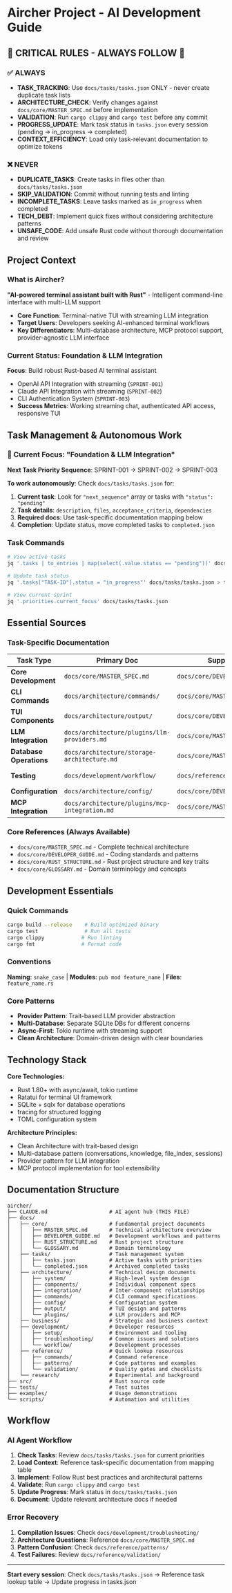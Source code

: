 # Aircher Project - AI Development Guide

## 🚨 CRITICAL RULES - ALWAYS FOLLOW 🚨

### ✅ ALWAYS
- **TASK_TRACKING**: Use `docs/tasks/tasks.json` ONLY - never create duplicate task lists
- **ARCHITECTURE_CHECK**: Verify changes against `docs/core/MASTER_SPEC.md` before implementation
- **VALIDATION**: Run `cargo clippy` and `cargo test` before any commit
- **PROGRESS_UPDATE**: Mark task status in `tasks.json` every session (pending → in_progress → completed)
- **CONTEXT_EFFICIENCY**: Load only task-relevant documentation to optimize tokens

### ❌ NEVER
- **DUPLICATE_TASKS**: Create tasks in files other than `docs/tasks/tasks.json`
- **SKIP_VALIDATION**: Commit without running tests and linting
- **INCOMPLETE_TASKS**: Leave tasks marked as `in_progress` when completed
- **TECH_DEBT**: Implement quick fixes without considering architecture patterns
- **UNSAFE_CODE**: Add unsafe Rust code without thorough documentation and review

## Project Context

### What is Aircher?
**"AI-powered terminal assistant built with Rust"** - Intelligent command-line interface with multi-LLM support
- **Core Function**: Terminal-native TUI with streaming LLM integration
- **Target Users**: Developers seeking AI-enhanced terminal workflows
- **Key Differentiators**: Multi-database architecture, MCP protocol support, provider-agnostic LLM interface

### Current Status: Foundation & LLM Integration
**Focus**: Build robust Rust-based AI terminal assistant
- OpenAI API Integration with streaming (`SPRINT-001`)
- Claude API Integration with streaming (`SPRINT-002`)
- CLI Authentication System (`SPRINT-003`)
- **Success Metrics**: Working streaming chat, authenticated API access, responsive TUI

## Task Management & Autonomous Work

### 🎯 Current Focus: "Foundation & LLM Integration"

**Next Task Priority Sequence**: SPRINT-001 → SPRINT-002 → SPRINT-003

**To work autonomously**: Check `docs/tasks/tasks.json` for:
1. **Current task**: Look for `"next_sequence"` array or tasks with `"status": "pending"`
2. **Task details**: `description`, `files`, `acceptance_criteria`, `dependencies`
3. **Required docs**: Use task-specific documentation mapping below
4. **Completion**: Update status, move completed tasks to `completed.json`

### Task Commands
```bash
# View active tasks
jq '.tasks | to_entries | map(select(.value.status == "pending"))' docs/tasks/tasks.json

# Update task status
jq '.tasks["TASK-ID"].status = "in_progress"' docs/tasks/tasks.json > tmp.json && mv tmp.json docs/tasks/tasks.json

# View current sprint
jq '.priorities.current_focus' docs/tasks/tasks.json
```

## Essential Sources

### Task-Specific Documentation
| Task Type | Primary Doc | Supporting | Notes |
|-----------|-------------|------------|-------|
| **Core Development** | `docs/core/MASTER_SPEC.md` | `docs/core/DEVELOPER_GUIDE.md` | System architecture |
| **CLI Commands** | `docs/architecture/commands/` | `docs/core/MASTER_SPEC.md` | Command specifications |
| **TUI Components** | `docs/architecture/output/` | `docs/core/DEVELOPER_GUIDE.md` | UI patterns |
| **LLM Integration** | `docs/architecture/plugins/llm-providers.md` | `docs/core/MASTER_SPEC.md` | Provider interfaces |
| **Database Operations** | `docs/architecture/storage-architecture.md` | `docs/core/MASTER_SPEC.md` | Multi-DB patterns |
| **Testing** | `docs/development/workflow/` | `docs/reference/validation/` | Test strategies |
| **Configuration** | `docs/architecture/config/` | `docs/core/DEVELOPER_GUIDE.md` | TOML specs |
| **MCP Integration** | `docs/architecture/plugins/mcp-integration.md` | `docs/core/MASTER_SPEC.md` | Protocol impl |

### Core References (Always Available)
- `docs/core/MASTER_SPEC.md` - Complete technical architecture
- `docs/core/DEVELOPER_GUIDE.md` - Coding standards and patterns
- `docs/core/RUST_STRUCTURE.md` - Rust project structure and key traits
- `docs/core/GLOSSARY.md` - Domain terminology and concepts

## Development Essentials

### Quick Commands
```bash
cargo build --release    # Build optimized binary
cargo test               # Run all tests
cargo clippy            # Run linting
cargo fmt               # Format code
```

### Conventions
**Naming**: `snake_case` | **Modules**: `pub mod feature_name` | **Files**: `feature_name.rs`

### Core Patterns
- **Provider Pattern**: Trait-based LLM provider abstraction
- **Multi-Database**: Separate SQLite DBs for different concerns
- **Async-First**: Tokio runtime with streaming support
- **Clean Architecture**: Domain-driven design with clear boundaries

## Technology Stack

**Core Technologies:**
- Rust 1.80+ with async/await, tokio runtime
- Ratatui for terminal UI framework
- SQLite + sqlx for database operations
- tracing for structured logging
- TOML configuration system

**Architecture Principles:**
- Clean Architecture with trait-based design
- Multi-database pattern (conversations, knowledge, file_index, sessions)
- Provider pattern for LLM integration
- MCP protocol implementation for tool extensibility

## Documentation Structure

```
aircher/
├── CLAUDE.md                    # AI agent hub (THIS FILE)
├── docs/
│   ├── core/                    # Fundamental project documents
│   │   ├── MASTER_SPEC.md       # Technical architecture overview
│   │   ├── DEVELOPER_GUIDE.md   # Development workflows and patterns
│   │   ├── RUST_STRUCTURE.md    # Rust project structure
│   │   └── GLOSSARY.md          # Domain terminology
│   ├── tasks/                   # Task management system
│   │   ├── tasks.json           # Active tasks with priorities
│   │   └── completed.json       # Archived completed tasks
│   ├── architecture/            # Technical design documents
│   │   ├── system/              # High-level system design
│   │   ├── components/          # Individual component specs
│   │   ├── integration/         # Inter-component relationships
│   │   ├── commands/            # CLI command specifications
│   │   ├── config/              # Configuration system
│   │   ├── output/              # TUI design and patterns
│   │   └── plugins/             # LLM providers and MCP
│   ├── business/                # Strategic and business context
│   ├── development/             # Developer resources
│   │   ├── setup/               # Environment and tooling
│   │   ├── troubleshooting/     # Common issues and solutions
│   │   └── workflow/            # Development processes
│   ├── reference/               # Quick lookup resources
│   │   ├── commands/            # Command reference
│   │   ├── patterns/            # Code patterns and examples
│   │   └── validation/          # Quality gates and checklists
│   └── research/                # Experimental and background
├── src/                         # Rust source code
├── tests/                       # Test suites
├── examples/                    # Usage demonstrations
└── scripts/                     # Automation and utilities
```

## Workflow

### AI Agent Workflow
1. **Check Tasks**: Review `docs/tasks/tasks.json` for current priorities
2. **Load Context**: Reference task-specific documentation from mapping table
3. **Implement**: Follow Rust best practices and architectural patterns
4. **Validate**: Run `cargo clippy` and `cargo test`
5. **Update Progress**: Mark status in `docs/tasks/tasks.json`
6. **Document**: Update relevant architecture docs if needed

### Error Recovery
1. **Compilation Issues**: Check `docs/development/troubleshooting/`
2. **Architecture Questions**: Reference `docs/core/MASTER_SPEC.md`
3. **Pattern Confusion**: Check `docs/reference/patterns/`
4. **Test Failures**: Review `docs/reference/validation/`

---

**Start every session**: Check `docs/tasks/tasks.json` → Reference task lookup table → Update progress in tasks.json